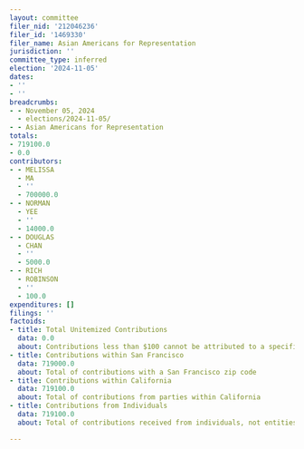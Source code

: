 ```yaml
---
layout: committee
filer_nid: '212046236'
filer_id: '1469330'
filer_name: Asian Americans for Representation
jurisdiction: ''
committee_type: inferred
election: '2024-11-05'
dates:
- ''
- ''
breadcrumbs:
- - November 05, 2024
  - elections/2024-11-05/
- - Asian Americans for Representation
totals:
- 719100.0
- 0.0
contributors:
- - MELISSA
  - MA
  - ''
  - 700000.0
- - NORMAN
  - YEE
  - ''
  - 14000.0
- - DOUGLAS
  - CHAN
  - ''
  - 5000.0
- - RICH
  - ROBINSON
  - ''
  - 100.0
expenditures: []
filings: ''
factoids:
- title: Total Unitemized Contributions
  data: 0.0
  about: Contributions less than $100 cannot be attributed to a specific individual
- title: Contributions within San Francisco
  data: 719000.0
  about: Total of contributions with a San Francisco zip code
- title: Contributions within California
  data: 719100.0
  about: Total of contributions from parties within California
- title: Contributions from Individuals
  data: 719100.0
  about: Total of contributions received from individuals, not entities

---
```



